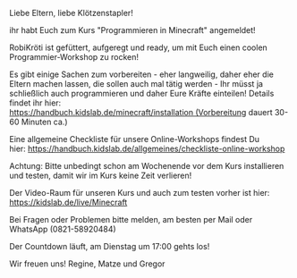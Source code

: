 Liebe Eltern, liebe Klötzenstapler!

ihr habt Euch zum Kurs "Programmieren in Minecraft" angemeldet!

RobiKröti ist gefüttert, aufgeregt und ready, um mit Euch einen coolen Programmier-Workshop zu rocken!

Es gibt einige Sachen zum vorbereiten - eher langweilig, daher eher die Eltern machen lassen, die sollen auch mal tätig werden - Ihr müsst ja schließlich auch programmieren und daher Eure Kräfte einteilen! Details findet ihr hier:
https://handbuch.kidslab.de/minecraft/installation (Vorbereitung dauert 30-60 Minuten ca.)

Eine allgemeine Checkliste für unsere Online-Workshops findest Du hier: https://handbuch.kidslab.de/allgemeines/checkliste-online-workshop

Achtung: Bitte unbedingt schon am Wochenende vor dem Kurs installieren und testen, damit wir im Kurs keine Zeit verlieren!

Der Video-Raum für unseren Kurs und auch zum testen vorher ist hier:
https://kidslab.de/live/Minecraft


Bei Fragen oder Problemen bitte melden, am besten per Mail oder WhatsApp (0821-58920484)

Der Countdown läuft, am Dienstag um 17:00 gehts los!

Wir freuen uns!
Regine, Matze und Gregor
